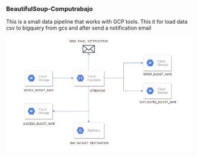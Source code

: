 ### BeautifulSoup-Computrabajo

This is a small data pipeline that works with GCP tools. This it for load data csv to bigquery from gcs and after send a notification email 

![alt text](https://github.com/cfsl1994/load-data-from-gcs-to-bigquery-using-cloud-functions-with-email-notifications/blob/main/gcs-functions-bigquery.png)
